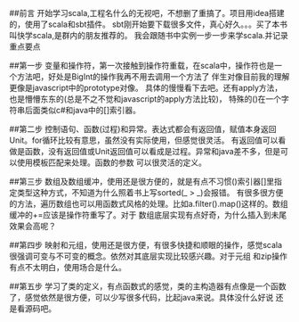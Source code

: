 ##前言
开始学习scala,工程名什么的无视吧，不想删了重搞了。项目用idea搭建的，使用了scala和sbt插件。
sbt刚开始要下载很多文件，真心好久。。。买了本书叫快学scala,是群内的朋友推荐的。
我会跟随书中实例一步一步来学scala.并记录重点要点
	
##第一步
变量和操作符，第一次接触到操作符重载，在scala中，操作符也是一个方法吧，好处是BigInt的操作我再不用去调用一个方法了
伴生对像目前我的理解更像是javascript中的prototype对像。
具体的慢慢看下去吧。还有apply方法，也是懵懵东东的(总是不之不觉和javascript的apply方法比较)，
特殊的()在一个字符串后面类似c#和java中的[]索引器。

##第二步
控制语句、函数(过程)和异常。表达式都会有返回值，赋值本身返回Unit。for循环比较有意思，虽然没有实际使用，但感觉很灵活。
有返回值可以看做是函数，没有返回值或Unit返回值可以看成是过程。异常和java差不多，但是可以使用模板匹配来处理。函数的参数
可以很灵活的定义。

##第三步
数组及数组缓冲，使用还是很方便的，就是有点不习惯()索引器[]里指定类型这种方式，不知道为什么照着书上写sorted(_ > _)会报错。
有很多很方便的方法，遍历数组也可以用函数式风格的处理。比如a.filter().map()这样的。数组缓冲的+=应该是操作符重写了。对于
数组底层实现有点好奇，为什么插入到未尾效果会高呢？
  
##第四步
映射和元组，使用还是很方便，有很多快捷和顺眼的操作，感觉scala很强调可变与不可变的概念。依然对其底层实现比较感兴趣。对于元组
和zip操作有点不太明白，使用场合是什么。

##第五步
学习了类的定义，有点函数式的感觉，类的主构造器有点像是一个函数了，感觉依然是很方便，可以少写很多代码，比起java来说。具体没什么好说
还是看源码吧。